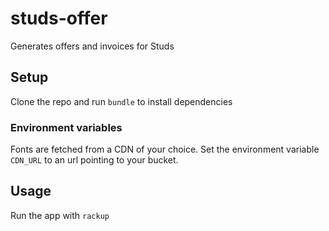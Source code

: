 # studs-offer
Generates offers and invoices for Studs

## Setup
Clone the repo and run `bundle` to install dependencies

### Environment variables
Fonts are fetched from a CDN of your choice. Set the environment variable `CDN_URL` to an url pointing to your bucket. 

## Usage
Run the app with `rackup`

